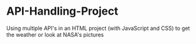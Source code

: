# API-Handling-Project
Using multiple API's in an HTML project (with JavaScript and CSS) to get the weather or look at NASA's pictures
